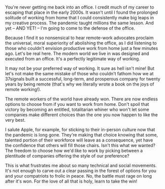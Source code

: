 You're never getting me back into an office. I credit much of my career to escaping that place in the early 2000s. It wasn't until I found the prolonged solitude of working from home that I could consistently make big leaps in my creative process. The pandemic taught millions the same lesson. And yet – AND YET! – I'm going to come to the defense of the office.

Because I find it so nonsensical to hear remote-work advocates proclaim the universal, moral superiority of abolishing the office, as I did listening to those who couldn't envision productive work from home just a few minutes ago. Let's be real here. The modern world we live in was designed and executed from an office. It's a perfectly legitimate way of working.

It may not be your preferred way of working. It sure as hell isn't mine! But let's not make the same mistake of those who couldn't fathom how we at 37signals built a successful, long-term, and prosperous company for twenty years by being remote (that's why we literally wrote a book on the joys of remote working!).

The remote workers of the world have already won. There are now endless options to choose from if you want to work from home. Don't spoil that victory by becoming an entitled, totalitarian whiner who won't let some companies make different choices than the one you now happen to like the very best.

I salute Apple, for example, for sticking to their in-person culture now that the pandemic is long gone. They're making that choice knowing that some, talented portion of their workforce will leave as a consequence, yet have the confidence that others will fill those chairs. Isn't this what we wanted? The freedom to choose how we'd like to work by picking between a plentitude of companies offering the style of our preference?

This is what frustrates me about so many technical and social movements. It's not enough to carve out a clear passing in the forest of options for you and your compatriots to frolic in peace. No, the battle must rage on long after it's won. For the love of all that is holy, learn to take the win!